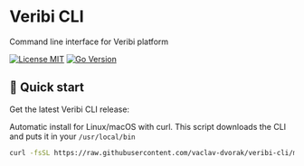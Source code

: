 # Veribi CLI

Command line interface for Veribi platform

[![License MIT](https://img.shields.io/badge/license-MIT-blue.svg?style=flat-square)](/LICENSE)
[![Go Version](https://img.shields.io/github/go-mod/go-version/vaclav-dvorak/veribi-cli.svg?style=flat-square)](go.mod)

## 🚀 Quick start

Get the latest Veribi CLI release:

Automatic install for Linux/macOS with curl. This script downloads the CLI and puts it in your `/usr/local/bin`

```sh
curl -fsSL https://raw.githubusercontent.com/vaclav-dvorak/veribi-cli/main/scripts/install.sh | sh
```
